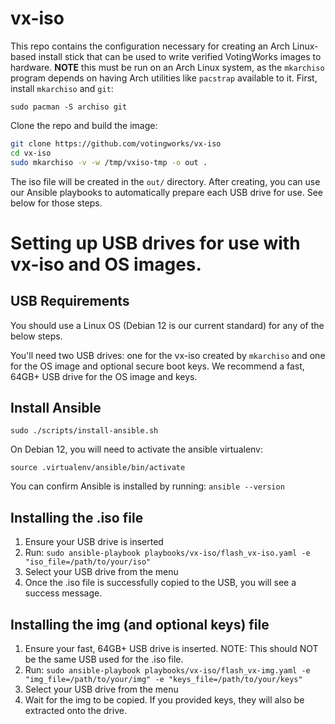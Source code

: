# vx-iso
This repo contains the configuration necessary for creating an Arch Linux-based install stick that can be used to write verified VotingWorks images to hardware. **NOTE** this must be run on an Arch Linux system, as the `mkarchiso` program depends on having Arch utilities like `pacstrap` available to it. First, install `mkarchiso` and `git`: 

```
sudo pacman -S archiso git
```

Clone the repo and build the image:
```bash
git clone https://github.com/votingworks/vx-iso
cd vx-iso
sudo mkarchiso -v -w /tmp/vxiso-tmp -o out .
```

The iso file will be created in the `out/` directory. After creating, you can use our Ansible playbooks to automatically prepare each USB drive for use. See below for those steps.

# Setting up USB drives for use with vx-iso and OS images.
## USB Requirements

You should use a Linux OS (Debian 12 is our current standard) for any of the below steps.

You'll need two USB drives: one for the vx-iso created by `mkarchiso` and one for the OS image and optional secure boot keys. We recommend a fast, 64GB+ USB drive for the OS image and keys. 

## Install Ansible
```
sudo ./scripts/install-ansible.sh
```

On Debian 12, you will need to activate the ansible virtualenv:
```
source .virtualenv/ansible/bin/activate
```

You can confirm Ansible is installed by running: `ansible --version`

## Installing the .iso file
1. Ensure your USB drive is inserted
2. Run: 
```sudo ansible-playbook playbooks/vx-iso/flash_vx-iso.yaml -e "iso_file=/path/to/your/iso"```
3. Select your USB drive from the menu
4. Once the .iso file is successfully copied to the USB, you will see a success message.

## Installing the img (and optional keys) file
1. Ensure your fast, 64GB+ USB drive is inserted. NOTE: This should NOT be the same USB used for the .iso file.
2. Run: 
```sudo ansible-playbook playbooks/vx-iso/flash_vx-img.yaml -e "img_file=/path/to/your/img" -e "keys_file=/path/to/your/keys"```
3. Select your USB drive from the menu
4. Wait for the img to be copied. If you provided keys, they will also be extracted onto the drive.
 

